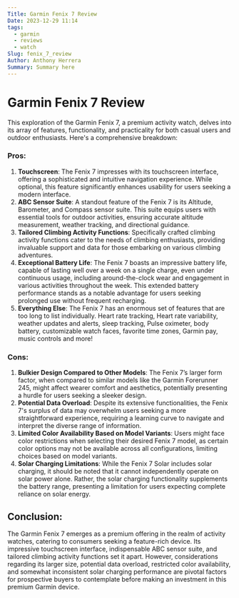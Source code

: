 ```yaml
---
Title: Garmin Fenix 7 Review
Date: 2023-12-29 11:14
tags:
  - garmin
  - reviews
  - watch
Slug: fenix_7_review
Author: Anthony Herrera
Summary: Summary here
---
```

# Garmin Fenix 7 Review

This exploration of the Garmin Fenix 7, a premium activity watch, delves into its array of features, functionality, and practicality for both casual users and outdoor enthusiasts. Here's a comprehensive breakdown:

### Pros:

1. **Touchscreen**: The Fenix 7 impresses with its touchscreen interface, offering a sophisticated and intuitive navigation experience. While optional, this feature significantly enhances usability for users seeking a modern interface.
2. **ABC Sensor Suite**: A standout feature of the Fenix 7 is its Altitude, Barometer, and Compass sensor suite. This suite equips users with essential tools for outdoor activities, ensuring accurate altitude measurement, weather tracking, and directional guidance.
3. **Tailored Climbing Activity Functions**: Specifically crafted climbing activity functions cater to the needs of climbing enthusiasts, providing invaluable support and data for those embarking on various climbing adventures.
4. **Exceptional Battery Life**: The Fenix 7 boasts an impressive battery life, capable of lasting well over a week on a single charge, even under continuous usage, including around-the-clock wear and engagement in various activities throughout the week. This extended battery performance stands as a notable advantage for users seeking prolonged use without frequent recharging.
5. **Everything Else**: The Fenix 7 has an enormous set of features that are too long to list individually. Heart rate tracking, Heart rate variability, weather updates and alerts, sleep tracking, Pulse oximeter, body battery, customizable watch faces, favorite time zones, Garmin pay, music controls and more!

### Cons:

1. **Bulkier Design Compared to Other Models**: The Fenix 7’s larger form factor, when compared to similar models like the Garmin Forerunner 245, might affect wearer comfort and aesthetics, potentially presenting a hurdle for users seeking a sleeker design.
2. **Potential Data Overload**: Despite its extensive functionalities, the Fenix 7's surplus of data may overwhelm users seeking a more straightforward experience, requiring a learning curve to navigate and interpret the diverse range of information.
3. **Limited Color Availability Based on Model Variants**: Users might face color restrictions when selecting their desired Fenix 7 model, as certain color options may not be available across all configurations, limiting choices based on model variants.
4. **Solar Charging Limitations**: While the Fenix 7 Solar includes solar charging, it should be noted that it cannot independently operate on solar power alone. Rather, the solar charging functionality supplements the battery range, presenting a limitation for users expecting complete reliance on solar energy.

## Conclusion:

The Garmin Fenix 7 emerges as a premium offering in the realm of activity watches, catering to consumers seeking 
a feature-rich device. Its impressive touchscreen interface, indispensable ABC sensor suite, and tailored 
climbing activity functions set it apart. However, considerations regarding its larger size, potential data overload, 
restricted color availability, and somewhat inconsistent solar charging performance are pivotal factors for prospective 
buyers to contemplate before making an investment in this premium Garmin device.